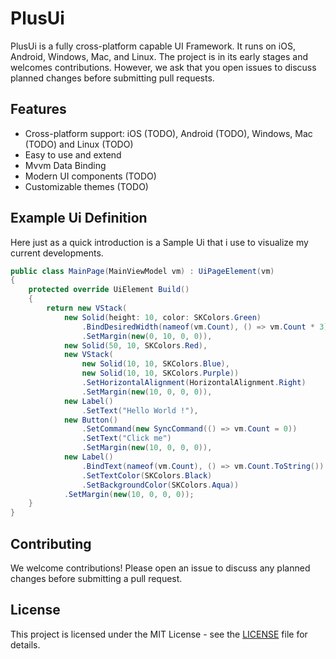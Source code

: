 # PlusUi

PlusUi is a fully cross-platform capable UI Framework. It runs on iOS, Android, Windows, Mac, and Linux. The project is in its early stages and welcomes contributions. However, we ask that you open issues to discuss planned changes before submitting pull requests.

## Features

- Cross-platform support: iOS (TODO), Android (TODO), Windows, Mac (TODO) and Linux (TODO)
- Easy to use and extend
- Mvvm Data Binding
- Modern UI components (TODO)
- Customizable themes (TODO)

## Example Ui Definition
Here just as a quick introduction is a Sample Ui that i use to visualize my current developments.
```csharp
public class MainPage(MainViewModel vm) : UiPageElement(vm)
{
    protected override UiElement Build()
    {
        return new VStack(
            new Solid(height: 10, color: SKColors.Green)
                .BindDesiredWidth(nameof(vm.Count), () => vm.Count * 3)
                .SetMargin(new(0, 10, 0, 0)),
            new Solid(50, 10, SKColors.Red),
            new VStack(
                new Solid(10, 10, SKColors.Blue),
                new Solid(10, 10, SKColors.Purple))
                .SetHorizontalAlignment(HorizontalAlignment.Right)
                .SetMargin(new(10, 0, 0, 0)),
            new Label()
                .SetText("Hello World !"),
            new Button()
                .SetCommand(new SyncCommand(() => vm.Count = 0))
                .SetText("Click me")
                .SetMargin(new(10, 0, 0, 0)),
            new Label()
                .BindText(nameof(vm.Count), () => vm.Count.ToString())
                .SetTextColor(SKColors.Black)
                .SetBackgroundColor(SKColors.Aqua))
            .SetMargin(new(10, 0, 0, 0));
    }
}
```


## Contributing

We welcome contributions! Please open an issue to discuss any planned changes before submitting a pull request.

## License

This project is licensed under the MIT License - see the [LICENSE](LICENSE) file for details.
